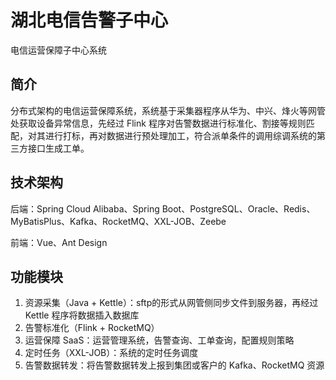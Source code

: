 # 湖北电信告警子中心
电信运营保障子中心系统

## 简介
分布式架构的电信运营保障系统，系统基于采集器程序从华为、中兴、烽火等网管处获取设备异常信息，先经过 Flink 程序对告警数据进行标准化、割接等规则匹配，对其进行打标，再对数据进行预处理加工，符合派单条件的调用综调系统的第三方接口生成工单。

## 技术架构
后端：Spring Cloud Alibaba、Spring Boot、PostgreSQL、Oracle、Redis、MyBatisPlus、Kafka、RocketMQ、XXL-JOB、Zeebe

前端：Vue、Ant Design

## 功能模块
1. 资源采集（Java + Kettle）：sftp的形式从网管侧同步文件到服务器，再经过 Kettle 程序将数据插入数据库
2. 告警标准化（Flink + RocketMQ）
3. 运营保障 SaaS：运营管理系统，告警查询、工单查询，配置规则策略
4. 定时任务（XXL-JOB）：系统的定时任务调度
5. 告警数据转发：将告警数据转发上报到集团或客户的 Kafka、RocketMQ 资源

